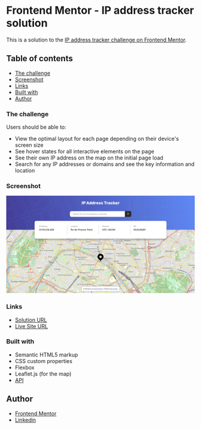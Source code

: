 # Frontend Mentor - IP address tracker solution

This is a solution to the [IP address tracker challenge on Frontend Mentor](https://www.frontendmentor.io/challenges/ip-address-tracker-I8-0yYAH0).

## Table of contents

- [The challenge](#the-challenge)
- [Screenshot](#screenshot)
- [Links](#links)
- [Built with](#built-with)
- [Author](#author)

### The challenge

Users should be able to:

- View the optimal layout for each page depending on their device's screen size
- See hover states for all interactive elements on the page
- See their own IP address on the map on the initial page load
- Search for any IP addresses or domains and see the key information and location

### Screenshot

![](./screenshot.png)

### Links

- [Solution URL]()
- [Live Site URL](https://saratolooti.github.io/Challenges/ip-address-tracker/)

### Built with

- Semantic HTML5 markup
- CSS custom properties
- Flexbox
- Leaflet.js (for the map)
- [API](https://geo.ipify.org/)

## Author

- [Frontend Mentor](https://www.frontendmentor.io/profile/saratolooti)
- [Linkedin](https://www.linkedin.com/in/sara-tolooti-961217212/)
